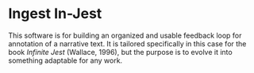 
# Ingest In-Jest

This software is for building an organized and usable feedback loop for annotation of a narrative text.  It is tailored specifically in this case for the book _Infinite Jest_ (Wallace, 1996), but the purpose is to evolve it into something adaptable for any work.


